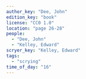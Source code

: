 ```yaml
---
author_key: "Dee, John"
edition_key: "book"
license: "CC0 1.0"
location: "page 26-28"
people:
  - "Dee, John"
  - "Kelley, Edward"
scryer_key: "Kelley, Edward"
tags:
  - "scrying"
time_of_day: "16"
---
```

